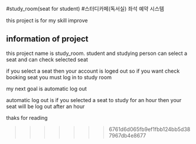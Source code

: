 #study_room(seat for student)
#스터디카페(독서실) 좌석 예약 시스템

this project is for my skill improve

## information of project
this project name is study_room.
student and studying person can select a seat and can check selected seat
 
if you select a seat then your account is loged out so if you want check booking seat 
you must log in to study room 

my next goal is automatic log out 

automatic log out is if you selected a seat to study for an hour then your seat will be log out after an hour   

thaks for reading



>>>>>>> 6761d6d065fb9ef1fbb124bb5d387967db4e8677


